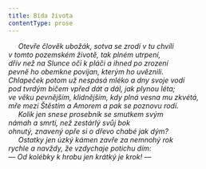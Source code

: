 ```yaml
---
title: Bída života
contentType: prose
---
```


     _Otevře člověk ubožák, sotva se zrodí v tu chvíli  
v tomto pozemském životě, tak plném utrpení,  
dřív než na Slunce oči k pláči a ihned po zrození  
pevně ho obemkne povijan, kterým ho uvěznili.  
Chlapeček potom už nespásá mléko a dny svoje vodí  
pod tvrdým bičem vpřed dát a dál, jak plynou léta;  
ve věku pevnějším, klidnějším, kdy plná vesna mu zkvétá,  
mře mezi Štěstím a Amorem a pak se poznovu rodí.  
     Kolik jen snese prosebník se smutkem svým  
námah a smrtí, než zestárlý svůj bok  
ohnutý, znavený opře si o dřevo chabé jak dým?  
     Ostatky jen úzký kámen zavře za nemnohý rok  
rychle a navždy, že vzdychaje potichu dím:  
— Od kolébky k hrobu jen krátký je krok! —_

